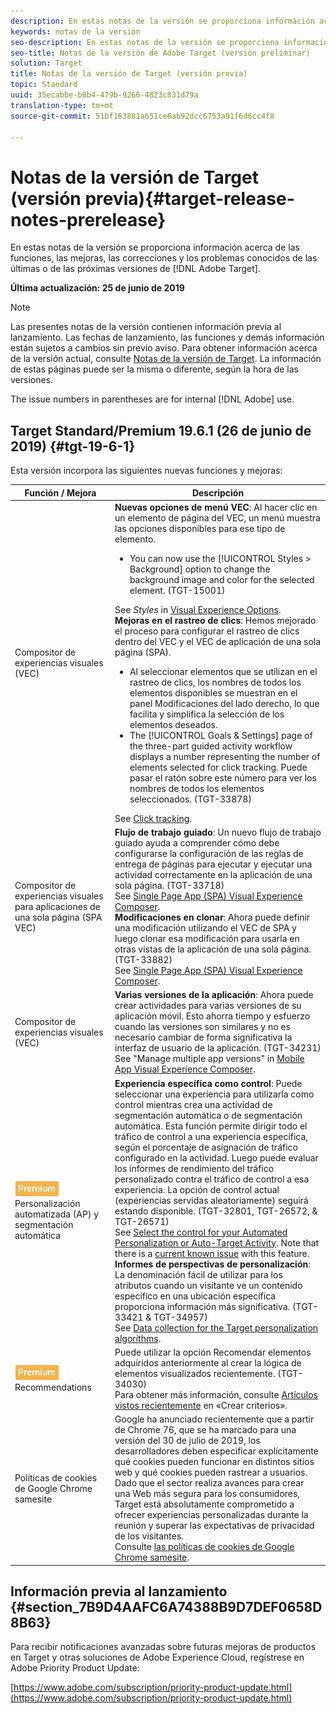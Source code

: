 ```yaml
---
description: En estas notas de la versión se proporciona información acerca de las funciones, las mejoras, las correcciones y los problemas conocidos de las últimas o de las próximas versiones de Adobe Target.
keywords: notas de la versión
seo-description: En estas notas de la versión se proporciona información acerca de las funciones, las mejoras, las correcciones y los problemas conocidos de las últimas o de las próximas versiones de Adobe Target
seo-title: Notas de la versión de Adobe Target (versión preliminar)
solution: Target
title: Notas de la versión de Target (versión previa)
topic: Standard
uuid: 35ecabbe-b8b4-479b-9266-4823c831d79a
translation-type: tm+mt
source-git-commit: 51bf163881a651ce6ab92dcc6753a91f6d6cc4f8

---
```



# Notas de la versión de Target (versión previa){#target-release-notes-prerelease}

En estas notas de la versión se proporciona información acerca de las funciones, las mejoras, las correcciones y los problemas conocidos de las últimas o de las próximas versiones de [!DNL Adobe Target].

**Última actualización: 25 de junio de 2019**

>[!NOTE]
>
>Las presentes notas de la versión contienen información previa al lanzamiento. Las fechas de lanzamiento, las funciones y demás información están sujetos a cambios sin previo aviso. Para obtener información acerca de la versión actual, consulte [Notas de la versión de Target](release-notes.md). La información de estas páginas puede ser la misma o diferente, según la hora de las versiones.
>
>The issue numbers in parentheses are for internal [!DNL Adobe] use.

## Target Standard/Premium 19.6.1 (26 de junio de 2019) {#tgt-19-6-1}

Esta versión incorpora las siguientes nuevas funciones y mejoras:

| Función / Mejora | Descripción |
| --- | --- |
| Compositor de experiencias visuales (VEC) | **Nuevas opciones de menú VEC**: Al hacer clic en un elemento de página del VEC, un menú muestra las opciones disponibles para ese tipo de elemento.<ul><li>You can now use the [!UICONTROL Styles &gt; Background] option to change the background image and color for the selected element. (TGT-15001)</li></ul>See *Styles* in [Visual Experience Options](/help/c-experiences/c-visual-experience-composer/viztarget-options.md#styles).<br>**Mejoras en el rastreo de clics**: Hemos mejorado el proceso para configurar el rastreo de clics dentro del VEC y el VEC de aplicación de una sola página (SPA).<ul><li>Al seleccionar elementos que se utilizan en el rastreo de clics, los nombres de todos los elementos disponibles se muestran en el panel Modificaciones del lado derecho, lo que facilita y simplifica la selección de los elementos deseados.</li><li>The [!UICONTROL Goals &amp; Settings] page of the three-part guided activity workflow displays a number representing the number of elements selected for click tracking. Puede pasar el ratón sobre este número para ver los nombres de todos los elementos seleccionados. (TGT-33878)</li></ul>See [Click tracking](/help/c-activities/r-success-metrics/click-tracking.md). |
| Compositor de experiencias visuales para aplicaciones de una sola página  (SPA VEC) | **Flujo de trabajo guiado**: Un nuevo flujo de trabajo guiado ayuda a comprender cómo debe configurarse la configuración de las reglas de entrega de páginas para ejecutar y ejecutar una actividad correctamente en la aplicación de una sola página. (TGT-33718)<br> See [Single Page App (SPA) Visual Experience Composer](/help/c-experiences/spa-visual-experience-composer.md#page-delivery-settings).<br>**Modificaciones en clonar**: Ahora puede definir una modificación utilizando el VEC de SPA y luego clonar esa modificación para usarla en otras vistas de la aplicación de una sola página. (TGT-33882)<br>See [Single Page App (SPA) Visual Experience Composer](/help/c-experiences/spa-visual-experience-composer.md). |
| Compositor de experiencias visuales (VEC) | **Varias versiones de la aplicación**: Ahora puede crear actividades para varias versiones de su aplicación móvil. Esto ahorra tiempo y esfuerzo cuando las versiones son similares y no es necesario cambiar de forma significativa la interfaz de usuario de la aplicación. (TGT-34231)<br>See &quot;Manage multiple app versions&quot; in [Mobile App Visual Experience Composer](/help/c-target-mobile-app/c-mobile-visual-experience-composer/mobile-visual-experience-composer.md#using-the-mobile-vec). |
| ![Insignia Premium](/help/assets/premium.png) Personalización automatizada (AP) y segmentación automática | **Experiencia específica como control**: Puede seleccionar una experiencia para utilizarla como control mientras crea una actividad de segmentación automática o de segmentación automática. Esta función permite dirigir todo el tráfico de control a una experiencia específica, según el porcentaje de asignación de tráfico configurado en la actividad. Luego puede evaluar los informes de rendimiento del tráfico personalizado contra el tráfico de control a esa experiencia. La opción de control actual (experiencias servidas aleatoriamente) seguirá estando disponible. (TGT-32801, TGT-26572, &amp; TGT-26571)<br>See [Select the control for your Automated Personalization or Auto-Target Activity](/help/c-activities/t-automated-personalization/experience-as-control.md). Note that there is a [current known issue](/help/r-release-notes/known-issues-resolved-issues.md) with this feature.<br>**Informes de perspectivas de personalización**: La denominación fácil de utilizar para los atributos cuando un visitante ve un contenido específico en una ubicación específica proporciona información más significativa. (TGT-33421 &amp; TGT-34957)<br>See [Data collection for the Target personalization algorithms](/help/c-activities/t-automated-personalization/ap-data.md). |
| ![Premium badge](/help/assets/premium.png) Recommendations | Puede utilizar la opción Recomendar elementos adquiridos anteriormente al crear la lógica de elementos visualizados recientemente. (TGT-34030)<br>Para obtener más información, consulte [Artículos vistos recientemente](/help/c-recommendations/c-algorithms/create-new-algorithm.md#previously-purchased) en «Crear criterios». |
| Políticas de cookies de Google Chrome samesite | Google ha anunciado recientemente que a partir de Chrome 76, que se ha marcado para una versión del 30 de julio de 2019, los desarrolladores deben especificar explícitamente qué cookies pueden funcionar en distintos sitios web y qué cookies pueden rastrear a usuarios.<br>Dado que el sector realiza avances para crear una Web más segura para los consumidores, Target está absolutamente comprometido a ofrecer experiencias personalizadas durante la reunión y superar las expectativas de privacidad de los visitantes.<br>Consulte [las políticas de cookies de Google Chrome samesite](/help/c-implementing-target/c-considerations-before-you-implement-target/c-privacy/google-chrome-samesite-cookie-policies.md). |

## Información previa al lanzamiento {#section_7B9D4AAFC6A74388B9D7DEF0658D8B63}

Para recibir notificaciones avanzadas sobre futuras mejoras de productos en Target y otras soluciones de Adobe Experience Cloud, regístrese en Adobe Priority Product Update:

[https://www.adobe.com/subscription/priority-product-update.html](https://www.adobe.com/subscription/priority-product-update.html)
